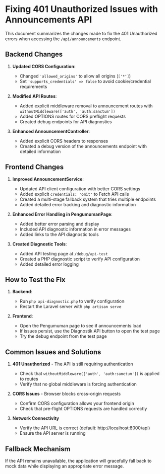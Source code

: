 # Fixing 401 Unauthorized Issues with Announcements API

This document summarizes the changes made to fix the 401 Unauthorized errors when accessing the `/api/announcements` endpoint.

## Backend Changes

1. **Updated CORS Configuration**:
   - Changed `'allowed_origins'` to allow all origins (`['*']`)
   - Set `'supports_credentials' => false` to avoid cookie/credential requirements

2. **Modified API Routes**:
   - Added explicit middleware removal to announcement routes with `withoutMiddleware(['auth', 'auth:sanctum'])`
   - Added OPTIONS routes for CORS preflight requests
   - Created debug endpoints for API diagnostics

3. **Enhanced AnnouncementController**:
   - Added explicit CORS headers to responses
   - Created a debug version of the announcements endpoint with detailed information

## Frontend Changes

1. **Improved AnnouncementService**:
   - Updated API client configuration with better CORS settings
   - Added explicit `credentials: 'omit'` to Fetch API calls
   - Created a multi-stage fallback system that tries multiple endpoints
   - Added detailed error tracking and diagnostic information

2. **Enhanced Error Handling in PengumumanPage**:
   - Added better error parsing and display
   - Included API diagnostic information in error messages
   - Added links to the API diagnostic tools

3. **Created Diagnostic Tools**:
   - Added API testing page at `/debug/api-test`
   - Created a PHP diagnostic script to verify API configuration
   - Added detailed error logging

## How to Test the Fix

1. **Backend**:
   - Run `php api-diagnostic.php` to verify configuration
   - Restart the Laravel server with `php artisan serve`

2. **Frontend**:
   - Open the Pengumuman page to see if announcements load
   - If issues persist, use the Diagnostik API button to open the test page
   - Try the debug endpoint from the test page

## Common Issues and Solutions

1. **401 Unauthorized** - The API is still requiring authentication
   - Check that `withoutMiddleware(['auth', 'auth:sanctum'])` is applied to routes
   - Verify that no global middleware is forcing authentication

2. **CORS Issues** - Browser blocks cross-origin requests
   - Confirm CORS configuration allows your frontend origin
   - Check that pre-flight OPTIONS requests are handled correctly

3. **Network Connectivity**
   - Verify the API URL is correct (default: http://localhost:8000/api)
   - Ensure the API server is running

## Fallback Mechanism

If the API remains unavailable, the application will gracefully fall back to mock data while displaying an appropriate error message.
